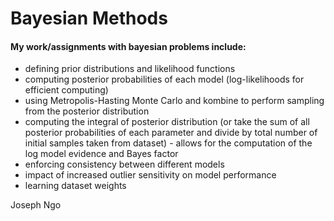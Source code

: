 # Bayesian Methods
#### My work/assignments with bayesian problems include: 

- defining prior distributions and likelihood functions
- computing posterior probabilities of each model (log-likelihoods for efficient computing)
- using Metropolis-Hasting Monte Carlo and kombine to perform sampling from the posterior distribution
- computing the integral of posterior distribution (or take the sum of all posterior probabilities of each parameter and divide by total number of initial samples taken from dataset)
          - allows for the computation of the log model evidence and Bayes factor
- enforcing consistency between different models
- impact of increased outlier sensitivity on model performance
- learning dataset weights


Joseph Ngo
